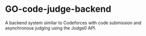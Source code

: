 # GO-code-judge-backend
 A backend system similar to Codeforces with code submission and asynchronous judging using the Judge0 API.
